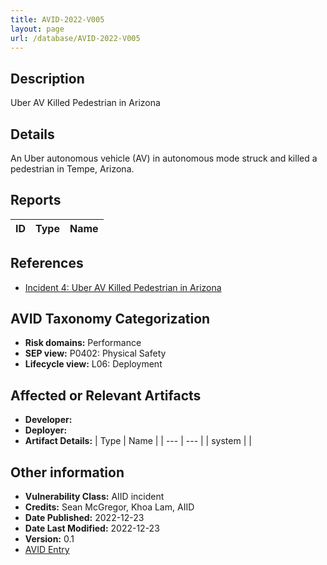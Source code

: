 ```yaml
---
title: AVID-2022-V005
layout: page
url: /database/AVID-2022-V005
---
```


## Description

Uber AV Killed Pedestrian in Arizona

## Details

An Uber autonomous vehicle (AV) in autonomous mode struck and killed a pedestrian in Tempe, Arizona.

## Reports 

| ID | Type | Name |
| --- | --- | --- | 

## References

- [Incident 4: Uber AV Killed Pedestrian in Arizona](https://incidentdatabase.ai/cite/4)

## AVID Taxonomy Categorization

- **Risk domains:** Performance
- **SEP view:** P0402: Physical Safety
- **Lifecycle view:** L06: Deployment

## Affected or Relevant Artifacts

- **Developer:** 
- **Deployer:** 
- **Artifact Details:**
| Type | Name |
| --- | --- | 
| system |  |

## Other information

- **Vulnerability Class:** AIID incident
- **Credits:** Sean McGregor, Khoa Lam, AIID
- **Date Published:** 2022-12-23
- **Date Last Modified:** 2022-12-23
- **Version:** 0.1
- [AVID Entry](https://github.com/avidml/avid-db/tree/main/vulnerabilities/2022/AVID-2022-V005.json)

